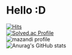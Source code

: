 # Hello :D
[![Hits](https://hits.seeyoufarm.com/api/count/incr/badge.svg?url=https%3A%2F%2Fgithub.com%2Fdpwns&count_bg=%2379C83D&title_bg=%23555555&icon=&icon_color=%23E7E7E7&title=hits&edge_flat=false)](https://hits.seeyoufarm.com)  
[![Solved.ac Profile](http://mazassumnida.wtf/api/v2/generate_badge?boj=dpwns0827)](https://solved.ac/dpwns0827/)  
![mazandi profile](http://mazandi.herokuapp.com/api?handle=dpwns0827&theme=cold)  
![Anurag's GitHub stats](https://github-readme-stats.vercel.app/api?username=dpwns&show_icons=true&theme=radical)
